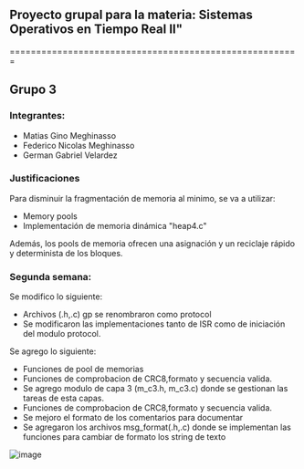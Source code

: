 <h2>
    Proyecto grupal para la materia: 
    Sistemas Operativos en Tiempo Real II"
</h2>
=======================================================

## Grupo 3

### Integrantes:
<ul>
 <li>Matias Gino Meghinasso</li>
 <li>Federico Nicolas Meghinasso</li>
 <li>German Gabriel Velardez</li>
</ul>




### Justificaciones

Para disminuir la fragmentación de memoria al minimo, se va a utilizar:

<ul>
 <li>Memory pools</li>
 <li>Implementación de memoria dinámica "heap4.c"</li>
</ul>

Además, los pools de memoria ofrecen una asignación y un reciclaje rápido y determinista de los bloques.


### Segunda semana:
Se modifico lo siguiente:
<ul>
 <li> Archivos (.h,.c) gp se renombraron como protocol</li>
 <li>Se modificaron las implementaciones tanto de ISR como de iniciación del modulo protocol.</li>
</ul>


Se agrego lo siguiente:
<ul>
 <li>Funciones de pool de memorias</li>
 <li>Funciones de comprobacion de CRC8,formato y secuencia valida.</li>
 <li>Se agrego modulo de capa 3 (m_c3.h, m_c3.c) donde se gestionan las tareas de esta capas.</li>
 <li>Funciones de comprobacion de CRC8,formato y secuencia valida.</li>
 <li>Se mejoro el formato de los comentarios para documentar</li>
 <li>Se agregaron los archivos msg_format(.h,.c) donde se implementan las funciones para cambiar de formato los string de texto</li>

</ul>

![image](https://user-images.githubusercontent.com/68166291/127549597-4ab497f7-ba4e-4abc-a742-df3bfea10ee6.png)



